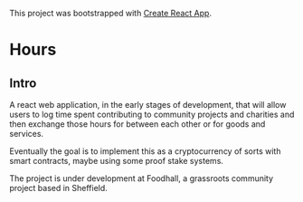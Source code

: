This project was bootstrapped with [Create React App](https://github.com/facebookincubator/create-react-app).

# Hours

## Intro

A react web application, in the early stages of development, that will allow users to log time spent contributing to community projects and charities and then exchange those hours for between each other or for goods and services.

Eventually the goal is to implement this as a cryptocurrency of sorts with smart contracts, maybe using some proof stake systems.

The project is under development at Foodhall, a grassroots community project based in Sheffield.